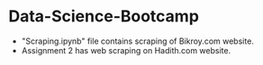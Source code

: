 # Data-Science-Bootcamp
- "Scraping.ipynb" file contains scraping of Bikroy.com website.
- Assignment 2 has web scraping on Hadith.com website.
